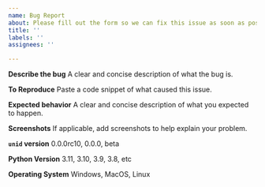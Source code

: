 ```yaml
---
name: Bug Report
about: Please fill out the form so we can fix this issue as soon as possible.
title: ''
labels: ''
assignees: ''

---
```


**Describe the bug**
A clear and concise description of what the bug is.

**To Reproduce**
Paste a code snippet of what caused this issue.

**Expected behavior**
A clear and concise description of what you expected to happen.

**Screenshots**
If applicable, add screenshots to help explain your problem.

**`unid` version**
0.0.0rc10, 0.0.0, beta

**Python Version**
3.11, 3.10, 3.9, 3.8, etc

**Operating System**
Windows, MacOS, Linux
